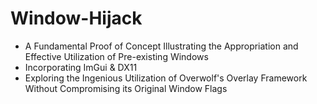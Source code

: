 # Window-Hijack
- A Fundamental Proof of Concept Illustrating the Appropriation and Effective Utilization of Pre-existing Windows
- Incorporating ImGui & DX11
- Exploring the Ingenious Utilization of Overwolf's Overlay Framework Without Compromising its Original Window Flags
